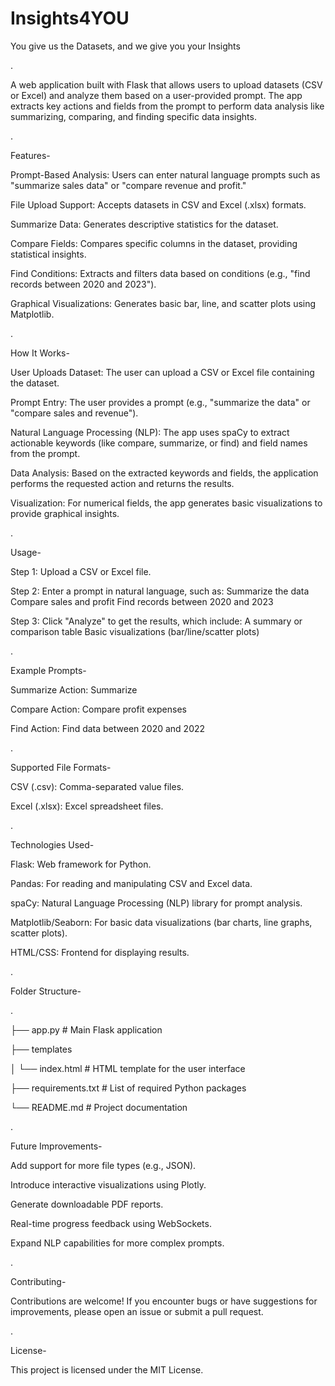 # Insights4YOU
You give us the Datasets, and we give you your Insights

.

A web application built with Flask that allows users to upload datasets (CSV or Excel) and analyze them based on a user-provided prompt. The app extracts key actions and fields from the prompt to perform data analysis like summarizing, comparing, and finding specific data insights.

.

Features-

Prompt-Based Analysis: Users can enter natural language prompts such as "summarize sales data" or "compare revenue and profit."

File Upload Support: Accepts datasets in CSV and Excel (.xlsx) formats.

Summarize Data: Generates descriptive statistics for the dataset.

Compare Fields: Compares specific columns in the dataset, providing statistical insights.

Find Conditions: Extracts and filters data based on conditions (e.g., "find records between 2020 and 2023").

Graphical Visualizations: Generates basic bar, line, and scatter plots using Matplotlib.

.

How It Works-

User Uploads Dataset: The user can upload a CSV or Excel file containing the dataset.

Prompt Entry: The user provides a prompt (e.g., "summarize the data" or "compare sales and revenue").

Natural Language Processing (NLP): The app uses spaCy to extract actionable keywords (like compare, summarize, or find) and field names from the prompt.

Data Analysis: Based on the extracted keywords and fields, the application performs the requested action and returns the results.

Visualization: For numerical fields, the app generates basic visualizations to provide graphical insights.

.

Usage-

Step 1: Upload a CSV or Excel file.

Step 2: Enter a prompt in natural language, such as:
Summarize the data
Compare sales and profit
Find records between 2020 and 2023

Step 3: Click "Analyze" to get the results, which include:
A summary or comparison table
Basic visualizations (bar/line/scatter plots)

.

Example Prompts-

Summarize Action: Summarize

Compare Action: Compare profit expenses

Find Action: Find data between 2020 and 2022

.

Supported File Formats-

CSV (.csv): Comma-separated value files.

Excel (.xlsx): Excel spreadsheet files.

.

Technologies Used-

Flask: Web framework for Python.

Pandas: For reading and manipulating CSV and Excel data.

spaCy: Natural Language Processing (NLP) library for prompt analysis.

Matplotlib/Seaborn: For basic data visualizations (bar charts, line graphs, scatter plots).

HTML/CSS: Frontend for displaying results.

.

Folder Structure-

.

├── app.py                      # Main Flask application

├── templates

│   └── index.html               # HTML template for the user interface

├── requirements.txt             # List of required Python packages

└── README.md                    # Project documentation

.

Future Improvements-

Add support for more file types (e.g., JSON).

Introduce interactive visualizations using Plotly.

Generate downloadable PDF reports.

Real-time progress feedback using WebSockets.

Expand NLP capabilities for more complex prompts.

.

Contributing-

Contributions are welcome! If you encounter bugs or have suggestions for improvements, please open an issue or submit a pull request.

.

License-

This project is licensed under the MIT License.

